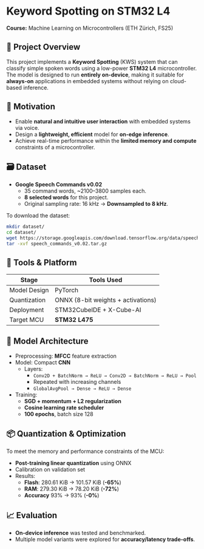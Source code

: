 # Keyword Spotting on STM32 L4

**Course:** Machine Learning on Microcontrollers (ETH Zürich, FS25)  

## 🎯 Project Overview

This project implements a **Keyword Spotting** (KWS) system that can classify simple spoken words using a low-power **STM32 L4** microcontroller. The model is designed to run **entirely on-device**, making it suitable for **always-on** applications in embedded systems without relying on cloud-based inference.

## 🧠 Motivation

- Enable **natural and intuitive user interaction** with embedded systems via voice.
- Design a **lightweight, efficient** model for **on-edge inference**.
- Achieve real-time performance within the **limited memory and compute** constraints of a microcontroller.

## 🗃️ Dataset

- **Google Speech Commands v0.02**
  - 35 command words, ~2100–3800 samples each.
  - **8 selected words** for this project.
  - Original sampling rate: 16 kHz → **Downsampled to 8 kHz**.

To download the dataset: 
```bash
mkdir dataset/
cd dataset/
wget https://storage.googleapis.com/download.tensorflow.org/data/speech_commands_v0.02.tar.gz
tar -xvf speech_commands_v0.02.tar.gz
```

## 🔧 Tools & Platform

| Stage             | Tools Used                                |
|------------------|--------------------------------------------|
| Model Design      | PyTorch                                    |
| Quantization      | ONNX (8-bit weights + activations)         |
| Deployment        | STM32CubeIDE + X-Cube-AI                   |
| Target MCU        | **STM32 L475**                             |

## 🧪 Model Architecture

- Preprocessing: **MFCC** feature extraction
- Model: Compact **CNN**
  - Layers:
    - `Conv2D + BatchNorm → ReLU → Conv2D → BatchNorm → ReLU → Pool`
    - Repeated with increasing channels
    - `GlobalAvgPool → Dense → ReLU → Dense`
- Training:
  - **SGD + momentum + L2 regularization**
  - **Cosine learning rate scheduler**
  - **100 epochs**, batch size 128

## 📦 Quantization & Optimization

To meet the memory and performance constraints of the MCU:
- **Post-training linear quantization** using ONNX
- Calibration on validation set
- Results:
  - **Flash**: 280.61 KiB → 101.57 KiB (**-65%**)
  - **RAM**: 279.30 KiB → 78.20 KiB (**-72%**)
  - **Accuracy** 93% → 93% (**-0%**)

## 📈 Evaluation

- **On-device inference** was tested and benchmarked.
- Multiple model variants were explored for **accuracy/latency trade-offs**.
